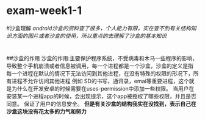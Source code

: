# exam-week1-1
#沙盒理解
*android沙盒的资料查了很多，个人能力有限，实在查不到有关结构知识方面的图片或者沙盒的使用，所以重点的去理解了沙盒的基本知识*
#

##沙盒的作用
沙盒的作用:主要保护程序系统，不受病毒和木马一些程序的影响，导致整个手机崩溃或者信息被调用，每一个进程都是一个沙盒，沙盒的定义是指
每一个进程在默认的情况下无法访问到其他进程，在没有特殊的权限的形况下，所有进程不允许访问其他进程 例如 SD的书写，通讯录，emai等重要进程，这个就是为什么在开发安卓的时候需要在uses-permission中添加一些权限。
当用户在安装某一个进程app的时候，会出现提示，这个app被授权了哪些权限，并且是否同意。
保证了用户的信息安全。
**但是有关沙盒的结构我实在没找到，表示自己在沙盒这块没有花太多的力气和努力**
##
